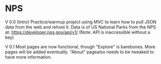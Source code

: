 # NPS
V 0.0 (Intro)
Practice/warmup project using MVC to learn how to pull JSON data from the web and rehost it.
Data is of US National Parks from the NPS at: https://developer.nps.gov/api/v1/
(Note: API is inaccessible without a key)

V 0.1
Most pages are now functional, though "Explore" is barebones. More pages will be added eventually. "About" pagealso needs to be tweaked to have more information.

